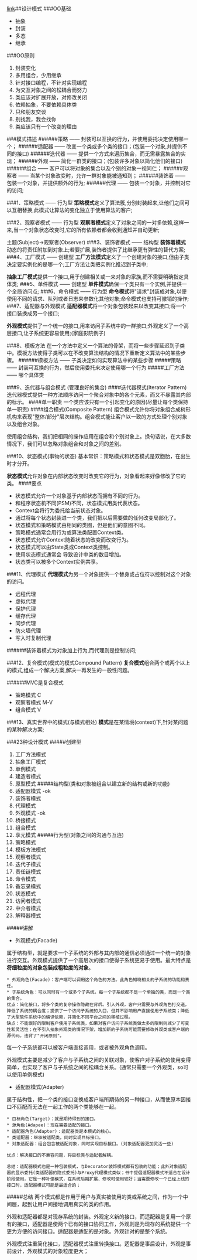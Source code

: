 [link](http://)##设计模式
###OO基础
* 抽象
* 封装
* 多态
* 继承

###OO原则
1. 封装变化
2. 多用组合，少用继承
3. 针对接口编程，不针对实现编程
4. 为交互对象之间的松耦合而努力
5. 类应该对扩展开放，对修改关闭
6. 依赖抽象，不要依赖具体类
7. 只和朋友交谈
8. 别找我，我会找你
9. 类应该只有一个改变的理由

###模式描述
######策略 —— 封装可以互换的行为，并使用委托决定使用哪一个；
######适配器 —— 改变一个类或多个类的接口；(包装一个对象,并提供不同的接口)
######迭代器 —— 提供一个方式来遍历集合，而无需暴露集合的实现；
######外观 —— 简化一群类的接口；(包装许多对象以简化他们的接口)
######组合 —— 客户可以将对象的集合以及个别的对象一视同仁；
######观察者 —— 当某个对象改变时，允许一群对象能被通知到；
######装饰着 —— 包装一个对象，并提供额外的行为;
######代理 —— 包装一个对象，并控制对它的访问;

###1、策略模式 —— 行为型
**策略模式**定义了算法簇,分别封装起来,让他们之间可以互相替换,此模式让算法的变化独立于使用算法的客户;

###2、观察者模式 —— 行为型
**观察者模式**定义了对象之间的一对多依赖,这样一来,当一个对象状态改变时,它的所有依赖者都会收到通知并自动更新;

主题(Subject)->观察者(Observer)
###3、装饰者模式 —— 结构型
**装饰着模式**动态的将责任附加到对象上;若要扩展,装饰者提供了比继承更有弹性的替代方案;
###4、工厂模式 —— 创建型
**工厂方法模式**定义了一个创建对象的接口,但由子类决定要实例化的是哪一个;工厂方法让类把实例化推迟到子类中;

**抽象工厂模式**提供一个接口,用于创建相关或一来对象的家族,而不需要明确指定具体类;
###5、单件模式 —— 创建型
**单件模式**确保一个类只有一个实例,并提供一个全局访问点;
###6、命令模式 —— 行为型
**命令模式**将"请求"封装成对象,以便使用不同的请求、队列或者日志来参数化其他对象;命令模式也支持可撤销的操作;
###7、适配器与外观模式
**适配器模式**将一个对象包装起来以改变其接口;将一个接口装换成另一个接口;

**外观模式**提供了一个统一的接口,用来访问子系统中的一群接口;外观定义了一个高层接口,让子系统更容易使用;(家庭影院例子)

###8、模板方法
在一个方法中定义一个算法的骨架，而将一些步骤延迟到子类中。模板方法使得子类可以在不改变算法结构的情况下重新定义算法中的某些步骤。
######模板方法 —— 子类决定如何实现算法中的某些步骤
#####策略 —— 封装可互换的行为，然后使用委托来决定使用哪一个行为
#####工厂方法 —— 哪个具体类


###9、迭代器与组合模式 (管理良好的集合)
####迭代器模式(Iterator Pattern)
迭代器模式提供一种方法顺序访问一个聚合对象中的各个元素，而又不暴露其内部的标示。
####单一职责
一个类应该只有一个引起变化的原因(尽量让每个类保持单一职责)
####组合模式(Composite Pattern)
组合模式允许你将对象组合成树形机构来表现"整体/部分"层次结构。组合模式能让客户以一致的方式处理个别对象以及组合对象。

使用组合结构，我们把相同的操作应用在组合和个别对象上。换句话说，在大多数情况下，我们可以忽略对象组合和对象之间的差别。



###10、状态模式(事物的状态)
基本常识：策略模式和状态模式是双胞胎，在出生时才分开。

**状态模式**允许对象在内部状态改变时改变它的行为，对象看起来好像修改了它的类。
####要点
* 状态模式允许一个对象基于内部状态而拥有不同的行为。
* 和程序状态机不同(PSM)不同，状态模式用类代表状态。
* Context会将行为委托给当前状态对象。
* 通过将每个状态封装进一个类，我们把以后需要做的任何改变局部化了。
* 状态模式和策略模式由相同的类图，但是他们的意图不同。
* 策略模式通常会用行为或算法类配置Context类。
* 状态模式允许Context随着状态的改变而改变行为。
* 状态模式可以由State类或Context类控制。
* 使用状态模式通常会 导致设计中类的数目增加。
* 状态类可以被多个Context实例共享。

###11、代理模式
**代理模式**为另一个对象提供一个替身或占位符以控制对这个对象的访问。
* 远程代理
* 虚拟代理
* 保护代理
* 缓存代理
* 同步代理
* 防火墙代理
* 写入时复制代理

######装饰着模式为对象加上行为,而代理则是控制访问;

###12、复合模式(模式的模式Compound Pattern)
**复合模式**组合两个或两个以上的模式,组成一个解决方案,解决一再发生的一般性问题。

######MVC是复合模式
* 策略模式			C
* 观察者模式			M-V
* 组合模式			V


###13、真实世界中的模式(与模式相处)
**模式**是在某情境(context)下,针对某问题的某种解决方案;




###23种设计模式
#####创建型
1. 工厂方法模式
2. 抽象工厂模式
3. 单例模式
4. 建造者模式
5. 原型模式
#####结构型(类和对象被组合以建立新的结构或新的功能)
1. 适配器模式						-ok
2. 装饰者模式						
3. 代理模式
4. 外观模式						-ok
5. 桥接模式
6. 组合模式
7. 享元模式
#####行为型(对象之间的沟通与互连)
1. 策略模式					
2. 模板方法模式
3. 观察者模式
4. 迭代子模式
5. 责任链模式
6. 命令模式
7. 备忘录模式
8. 状态模式
9. 访问者模式
10. 中介者模式
11. 解释器模式

#####讲解
* 外观模式(Facade)

属于结构型，就是要求一个子系统的外部与其内部的通信必须通过一个统一的对象进行交互。外观模式提供了一个高层次的接口使得子系统更易于使用。最大特点是**将细粒度的对象包装成粗粒度的对象**。

	* 外观角色(Facade)：客户端可以调用这个角色的方法。此角色知晓相关的子系统的功能和责任。
	* 子系统角色：可以同时有一个或多个子系统。每一个子系统都不是一个单独的类，而是一个类的集合。
	优点：简化接口，将多个类的复杂操作隐藏在背后。引入外观，客户只需要与外观角色打交道，降低了系统的耦合度；提供了一个访问子系统的入口，但并不影响用户直接使用子系统类；降低了大型软件系统中的编译依赖，并简化不同平台之间的移植过程。
	缺点：不能很好的限制客户使用子系统类，如果对客户访问子系统类做太多的限制则减少了可变性和灵活性；在不引入抽象外观类的情况下架，增加新的子系统可能需要修改外观类或客户端的源代码，违背了"开闭原则"。
	
每一个子系统都可以被客户端直接调用，或者被外观角色调用。

外观模式主要是减少了客户与子系统之间的关联对象，使客户对子系统的使用变得简单，也实现了客户与子系统之间的松耦合关系。(通常只需要一个外观类，so可以使用单例模式)

* 适配器模式(Adapter)

属于结构性，把一个类的接口变换成客户端所期待的另一种接口，从而使原本因接口不匹配而无法在一起工作的两个类能够在一起。

	* 目标角色(Target)：就是期待得到的接口。
	* 源角色(Adapee)：现在需要适配的接口。
	* 适配器角色(Adapter)：适配器类是本模式的核心。
	* 类适配器：继承被适配类，同时实现目标接口。
	* 对象适配器：组合包含被适配对象，同时实现目标接口。(对象适配器更加灵活一些)
	
	优点：解决接口的不兼容问题，将目标类与适配者解耦。
	
	总结：适配器模式也是一种包装模式，与Decorator装饰模式都有包装的功能；此外对象适配器的显示委托(类适配器的隐式委托)与Proxy代理模式类似；书中提倡适配器模式不适合在设计阶段使用，它是一种补偿模式，在系统后期扩展、修改时使用较好；当需要修改一个已经上线的接口时，适配器模式可能是最适合的；

#####总结
两个模式都是作用于用户与真实被使用的类或系统之间，作为一个中间层，起到让用户间接地调用真实的类的作用。

外观和适配器都是对现存系统的封装。外观定义新的接口，而适配器是复用一个原有的接口，适配器是使两个已有的接口协同工作，外观则是为现存的系统提供一个更为方便的访问接口。适配器是适配的是对象。外观针对的是整个系统。

外观模式注重简化接口，适配器模式注重转换接口。适配器是事后设计，外观是事前设计，外观模式的对象粒度更大；
	






















